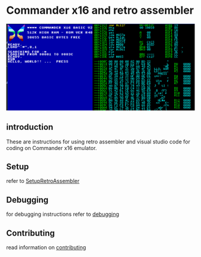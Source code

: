 # Commander x16 and retro assembler

![screenshot](debugging/images/screenshot.png)

## introduction
These are instructions for using retro assembler and visual studio code for coding on Commander x16 emulator. 

## Setup

refer to [SetupRetroAssembler](SetupRetroAssembler.md)

## Debugging

for debugging instructions refer to [debugging](debugging\Debugger.md)

## Contributing 

read information on [contributing](CONTRIBUTING.md)
